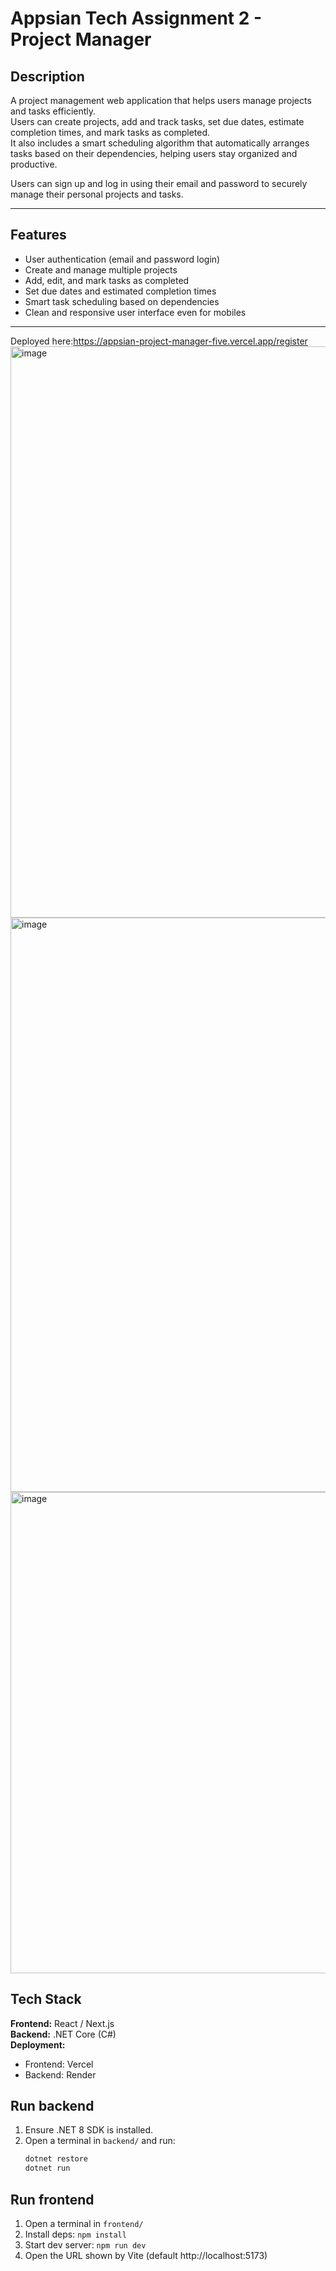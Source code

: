 # Appsian Tech Assignment 2 - Project Manager

## Description
A project management web application that helps users manage projects and tasks efficiently.  
Users can create projects, add and track tasks, set due dates, estimate completion times, and mark tasks as completed.  
It also includes a smart scheduling algorithm that automatically arranges tasks based on their dependencies, helping users stay organized and productive.

Users can sign up and log in using their email and password to securely manage their personal projects and tasks.

---

## Features
- User authentication (email and password login)
- Create and manage multiple projects
- Add, edit, and mark tasks as completed
- Set due dates and estimated completion times
- Smart task scheduling based on dependencies
- Clean and responsive user interface even for mobiles

---
Deployed here:https://appsian-project-manager-five.vercel.app/register
<img width="1877" height="914" alt="image" src="https://github.com/user-attachments/assets/8cb0fbd3-54bb-4acb-9ffc-3fc61cf8210e" />
<img width="1874" height="919" alt="image" src="https://github.com/user-attachments/assets/e4b32446-db85-44dd-a9d1-5a53d05a12de" />
<img width="1332" height="770" alt="image" src="https://github.com/user-attachments/assets/65aec882-8f5b-4665-8ffb-f682a89785e1" />



## Tech Stack
**Frontend:** React / Next.js  
**Backend:** .NET Core (C#)  
**Deployment:**  
- Frontend: Vercel  
- Backend: Render

## Run backend
1. Ensure .NET 8 SDK is installed.
2. Open a terminal in `backend/` and run:
   ```bash
   dotnet restore
   dotnet run
   ```
## Run frontend
1. Open a terminal in `frontend/`
2. Install deps: `npm install`
3. Start dev server: `npm run dev`
4. Open the URL shown by Vite (default http://localhost:5173)


